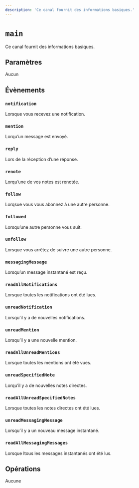 ```yaml
---
description: 'Ce canal fournit des informations basiques.'
---
```


# `main`

Ce canal fournit des informations basiques.

## Paramètres

Aucun

## Évènements

### `notification`

<MkSchemaViewer :schema="{
	$ref: 'misskey://Notification'
}"/>

Lorsque vous recevez une notification.

### `mention`

<MkSchemaViewer :schema="{
	$ref: 'misskey://Note'
}"/>

Lorqu’un message est envoyé.

### `reply`

<MkSchemaViewer :schema="{
	$ref: 'misskey://Note'
}"/>

Lors de la réception d’une réponse.

### `renote`

<MkSchemaViewer :schema="{
	$ref: 'misskey://Note'
}"/>

Lorqu’une de vos notes est renotée.

### `follow`

<MkSchemaViewer :schema="{
	$ref: 'misskey://User'
}"/>

Lorqsue vous vous abonnez à une autre personne.

### `followed`

<MkSchemaViewer :schema="{
	$ref: 'misskey://User'
}"/>

Lorsqu’une autre personne vous suit.

### `unfollow`

<MkSchemaViewer :schema="{
	$ref: 'misskey://User'
}"/>

Lorsque vous arrêtez de suivre une autre personne.

### `messagingMessage`

<MkSchemaViewer :schema="{
	$ref: 'misskey://MessagingMessage'
}"/>

Lorsqu’un message instantané est reçu.

### `readAllNotifications`

Lorsque toutes les notifications ont été lues.

### `unreadNotification`

Lorsqu’il y a de nouvelles notifications.

### `unreadMention`

Lorsqu’il y a une nouvelle mention.

### `readAllUnreadMentions`

Lorsque toutes les mentions ont été vues.

### `unreadSpecifiedNote`

Lorqu’il y a de nouvelles notes directes.

### `readAllUnreadSpecifiedNotes`

Lorsque toutes les notes directes ont été lues.

### `unreadMessagingMessage`

Lorsqu’il y a un nouveau message instantané.

### `readAllMessagingMessages`

Lorsque ltous les messages instantanés ont été lus.

## Opérations

Aucune
